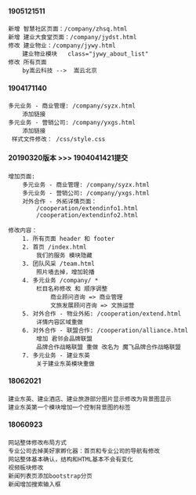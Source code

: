 
#### 1905121511

    新增 智慧社区页面：/company/zhsq.html
    新增 建业大食堂页面：/company/jydst.html
    修改 建业物业：/company/jywy.html
        建业物业模块   class="jywy_about_list"
    修改 所有页面
        by嵩云科技 -->  嵩云北京

#### 1904171140

    多元业务 - 商业管理: /company/syzx.html
        添加链接
    多元业务 - 营销公司: /company/yxgs.html
        添加链接
     样式文件修改： /css/style.css

#### 20190320版本 >>> 1904041421提交


    增加页面:
        多元业务 - 商业管理: /company/syzx.html
        多元业务 - 营销公司: /company/yxgs.html
        对外合作 - 外拓详情页面：
            /cooperation/extendinfo1.html
            /cooperation/extendinfo2.html

    修改内容：
        1. 所有页面 header 和 footer
        2. 首页 /index.html
            我们的服务 模块隐藏
        3. 团队风采 /team.html
            照片墙去掉，增加轮播
        4. 多元业务 /company/ * 
            栏目名称修改 和 顺序调整
                商业顾问咨询 => 商业管理
                文旅发展顾问咨询 => 文旅运营
        5. 对外合作 - 物业外拓: /cooperation/extend.html
            详情内容区域重做
        6. 对外合作 - 联盟合作: /cooperation/alliance.html
            增加 君邻会品牌联盟
            品牌合作战略联盟 重做 改名为 魔飞品牌合作战略联盟
        7. 多元业务 - 建业东英
            关于建业东英模块重做

#### 18062021

    建业东英、建业酒店、建业旅游部分图片显示修改为背景图显示
    建业东英第一个模块增加一个控制背景图的标签
    
#### 18060923

    网站整体修改布局方式
    专业公司去掉美好家孵化器：首页和专业公司的导航有修改
    网站整体基本确认，结构和HTML基本不会有变化
    视频板块修改
    新闻列表页添加bootstrap分页
    新闻增加搜索输入框
    


